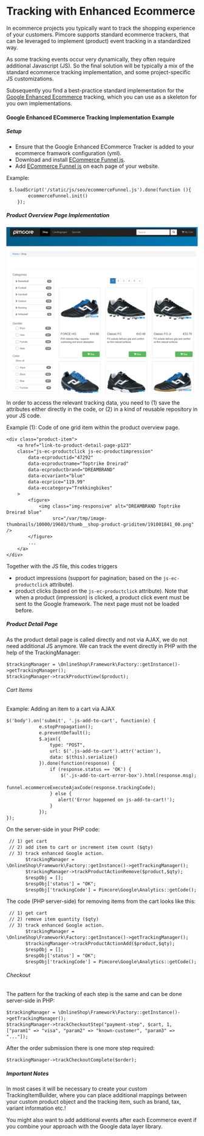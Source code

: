 # Tracking with Enhanced Ecommerce

In ecommerce projects you typically want to track the shopping experience of your customers.
Pimcore supports standard ecommerce trackers, that can be leveraged to implement (product) 
event tracking in a standardized way.

As some tracking events occur very dynamically, they often require additional Javascript (JS).
So the final solution will be typically a mix of the standard ecommerce tracking 
implementation, and some project-specific JS customizations.

Subsequently you find a best-practice standard implementation for 
the [Google Enhanced Ecommerce](https://developers.google.com/analytics/devguides/collection/analyticsjs/enhanced-ecommerce) 
tracking, which you can use as a skeleton for you own implementations.

#### Google Enhanced ECommerce Tracking Implementation Example

##### Setup
 * Ensure that the Google Enhanced ECommerce Tracker is added to your ecommerce framwork configuration (yml). 
 * Download and install [ECommerce Funnel js](downloads/ecommerceFunnel.js).
 * Add [ECommerce Funnel js](downloads/ecommerceFunnel.js) on each page of your website.
 
 Example:
 
 ```
  $.loadScript('/static/js/seo/ecommerceFunnel.js').done(function (){
         ecommerceFunnel.init()
     });
 
 ``` 

##### Product Overview Page Implementation
![Example Product Overview page](img/pop.png)

In order to access the relevant tracking data, you need to (1) save the
attributes either directly in the code, or (2) in a kind of reusable repository in
your JS code.

Example (1):
Code of one grid item within the product overview page.
```
<div class="product-item">
    <a href="link-to-product-detail-page-p123" 
    class="js-ec-productclick js-ec-productimpression"
        data-ecproductid="47292"
        data-ecproductname="Toptrike Dreirad"
        data-ecproductbrand="DREAMBRAND"
        data-ecvariant="blue"
        data-ecprice="119.99"
        data-eccategory="Trekkingbikes"
    >
        <figure>
            <img class="img-responsive" alt="DREAMBRAND Toptrike Dreirad blue"
                 src="/var/tmp/image-thumbnails/10000/19603/thumb__shop-product-griditem/191001841_00.png" />
        </figure>    
        ...
    </a>
</div>
```

Together with the JS file, this codes triggers
* product impressions (support for pagination; based on the ```js-ec-productclick``` attribute).
* product clicks (based on the ```js-ec-productclick``` attribute). 
Note that when a product (impression) is clicked, a product click event must
be sent to the Google framework. The next page must not be loaded before.

##### Product Detail  Page
As the product detail page is called directly and not via AJAX, 
we do not need additional JS anymore. We can track the event directly
in PHP with the help of the TrackingManager:

```
$trackingManager = \OnlineShop\Framework\Factory::getInstance()->getTrackingManager();
$trackingManager->trackProductView($product);
```

###### Cart Items
Example: Adding an item to a cart via AJAX
```
$('body').on('submit', '.js-add-to-cart', function(e) {
            e.stopPropagation();
            e.preventDefault();
            $.ajax({
                type: "POST",
                url: $('.js-add-to-cart').attr('action'),
                data: $(this).serialize()
            }).done(function(response) {
                if (response.status == 'OK') {
                    $('.js-add-to-cart-error-box').html(response.msg);
                    funnel.ecommerceExecuteAjaxCode(response.trackingCode);
                } else {
                   alert('Error happened on js-add-to-cart!');
                }
            });
});
```
On the server-side in your PHP code:
```
 // 1) get cart
 // 2) add item to cart or increment item count ($qty)
 // 3) track enhanced Google action. 
       $trackingManager = \OnlineShop\Framework\Factory::getInstance()->getTrackingManager();
       $trackingManager->trackProductActionRemove($product,$qty);
       $respObj = [];
       $respObj['status'] = "OK";
       $respObj['trackingCode'] = Pimcore\Google\Analytics::getCode();
```

The code (PHP server-side) for removing items from the cart looks like this:
```
 // 1) get cart
 // 2) remove item quantity ($qty)
 // 3) track enhanced Google action. 
       $trackingManager = \OnlineShop\Framework\Factory::getInstance()->getTrackingManager();
       $trackingManager->trackProductActionAdd($product,$qty);
       $respObj = [];
       $respObj['status'] = "OK";
       $respObj['trackingCode'] = Pimcore\Google\Analytics::getCode();
```

###### Checkout
The pattern for the tracking of each step is the same and can be done server-side in PHP:
```
$trackingManager = \OnlineShop\Framework\Factory::getInstance()->getTrackingManager();
$trackingManager->trackCheckoutStep("payment-step", $cart, 1, ["param1" => "visa", "param2" => "known-customer", "param3" => "..."]);
```

After the order submission there is one more step required:
```
$trackingManager->trackCheckoutComplete($order);
```


##### Important Notes

In most cases it will be necessary to create your custom TrackingItemBuilder, where you can place additional 
mappings between your custom product object and the tracking item, such as brand, tax, variant information etc.!

You might also want to add additional events after each Ecommerce event if you combine your approach with the
Google data layer library.
